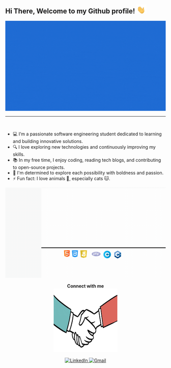<h2> Hi There, Welcome to my Github profile! <img src="https://github.com/chaimanaanaa/chaimanaanaa/blob/main/images/wave.gif" width="30"></h2>
<img src="https://github.com/chaimanaanaa/chaimanaanaa/blob/main/images/Hii.gif" >
<hr>
<br>
<ul>
  <li>💻 I’m a passionate software engineering student dedicated to learning and building innovative solutions.</li>
  <li>🔍 I love exploring new technologies and continuously improving my skills.</li>
  <li>📚 In my free time, I enjoy coding, reading tech blogs, and contributing to open-source projects.</li>
  <li>🚀 I'm determined to explore each possibility with boldness and passion.</li>
  <li>⚡ Fun fact: I love animals 🐾, especially cats 🐱.</li>
</ul>
<img src="https://github.com/chaimanaanaa/chaimanaanaa/blob/main/images/d.gif">

<p align="center">
  <strong>Connect with me</strong><br>
  <img src="https://github.com/chaimanaanaa/chaimanaanaa/blob/main/images/Handshake.gif" width="200" height="200">
</p>

<p align="center">
  <a href="https://www.linkedin.com/in/chaima-naanaa" target="_blank">
    <img  src="https://img.shields.io/badge/linkedin-%231DA1F2.svg?style=for-the-badge&logo=linkedin&logoColor=white"  alt="LinkedIn">
  </a>
  <a href="mailto:naanaachaima02@gmail.com?subject=From%20GitHub&&body=Hi,%20there.%20Found%20you%20on%20GitHub!%20Let's%20talk%20about..." target="_blank">
    <img  src="https://img.shields.io/badge/gmail-EA4335.svg?style=for-the-badge&logo=gmail&logoColor=white"  alt="Gmail">
  </a>
</p>
